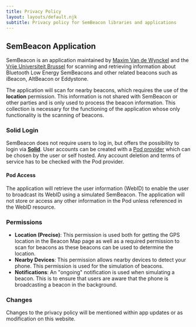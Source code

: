 ```yaml
---
title: Privacy Policy
layout: layouts/default.njk
subtitle: Privacy policy for SemBeacon libraries and applications
---
```

## SemBeacon Application
SemBeacon is an application maintained by [Maxim Van de Wynckel](https://maximvdw.be) and the [Vrije Universiteit Brussel](https://vub.be) for scanning and retrieving information about Bluetooth Low Energy SemBeacons and other related beacons such as iBeacon, AltBeacon or Eddystone.

The application will scan for nearby beacons, which requires the use of the **location** permission. This information is not shared with SemBeacon or other parties and is only used to process the beacon information. This collection is necessary for the functioning of the application whose only functionality is the scanning of beacons.

### Solid Login
SemBeacon does not require users to log in, but offers the possibility to login via [**Solid**](https://solidproject.org/). User accounts can be created with a [Pod provider](https://solidproject.org/users/get-a-pod) which can be chosen by the user or self hosted. Any account deletion and terms of service has to be checked with the Pod provider.

#### Pod Access
The application will retrieve the user information (WebID) to enable the user to broadcast its WebID using a simulated SemBeacon. The application will not store or access any other information in the Pod unless referenced in the WebID resource.

### Permissions
- **Location (Precise)**: This permission is used both for getting the GPS location in the Beacon Map page as well as
a required permission to scan for beacons as these beacons can be used to determine the location.
- **Nearby Devices**: This permission allows nearby devices to detect your phone. This permission is used for the simulation of beacons.
- **Notifications**: An "ongoing" notification is used when simulating a beacon. This is to ensure that users are aware that the phone is broadcasting a beacon in the background.

### Changes
Changes to the privacy policy will be mentioned within app updates or as modification on this website.
